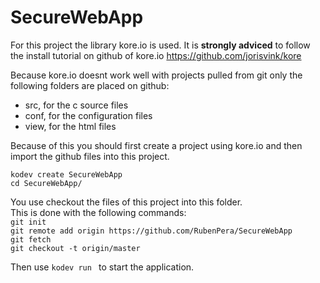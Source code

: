 # SecureWebApp

For this project the library kore.io is used. 
It is **strongly adviced** to follow the install tutorial on github of kore.io
https://github.com/jorisvink/kore

Because kore.io doesnt work well with projects pulled from git only the following folders are placed on github:
* src, for the c source files
* conf, for the configuration files
* view, for the html files

Because of this you should first create a project using kore.io and then import the github files into this project.

`kodev create SecureWebApp`<br />
`cd SecureWebApp/` <br />

You use checkout the files of this project into this folder.<br />
This is done with the following commands:<br />
`git init`<br />
`git remote add origin https://github.com/RubenPera/SecureWebApp`<br />
`git fetch`<br />
`git checkout -t origin/master`<br />

Then use `kodev run ` to start the application.


